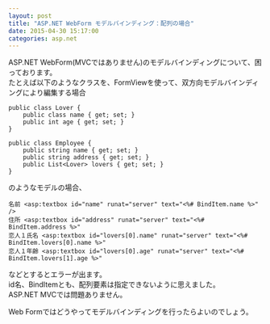 ```yaml
---
layout: post
title: "ASP.NET WebForm モデルバインディング：配列の場合"
date: 2015-04-30 15:17:00
categories: asp.net
---
```

<p>ASP.NET WebForm(MVCではありません)のモデルバインディングについて、困っております。<br>
たとえば以下のようなクラスを、FormViewを使って、双方向モデルバインディングにより編集する場合</p>

<pre><code>public class Lover {
    public class name { get; set; }
    public int age { get; set; }
}

public class Employee {
    public string name { get; set; }
    public string address { get; set; }
    public List&lt;Lover&gt; lovers { get; set; }
}
</code></pre>

<p>のようなモデルの場合、</p>

<pre><code>名前 &lt;asp:textbox id="name" runat="server" text="&lt;%# BindItem.name %&gt;" /&gt;
住所 &lt;asp:textbox id="address" runat="server" text="&lt;%# BindItem.address %&gt;" 
恋人１氏名 &lt;asp:textbox id="lovers[0].name" runat="server" text="&lt;%# BindItem.lovers[0].name %&gt;"
恋人１年齢 &lt;asp:textbox id="lovers[0].age" runat="server" text="&lt;%# BindItem.lovers[1].age %&gt;"
</code></pre>

<p>などとするとエラーが出ます。<br>
id名、BindItemとも、配列要素は指定できないように思えました。<br>
ASP.NET MVCでは問題ありません。</p>

<p>Web Formではどうやってモデルバインディングを行ったらよいのでしょう。</p>
